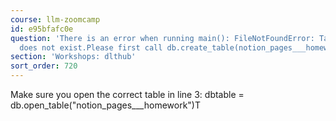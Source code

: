 ```yaml
---
course: llm-zoomcamp
id: e95bfafc0e
question: 'There is an error when running main(): FileNotFoundError: Table notion_pages___homework
  does not exist.Please first call db.create_table(notion_pages___homework, data)'
section: 'Workshops: dlthub'
sort_order: 720
---
```


Make sure you open the correct table in line 3: dbtable = db.open_table("notion_pages___homework")T

